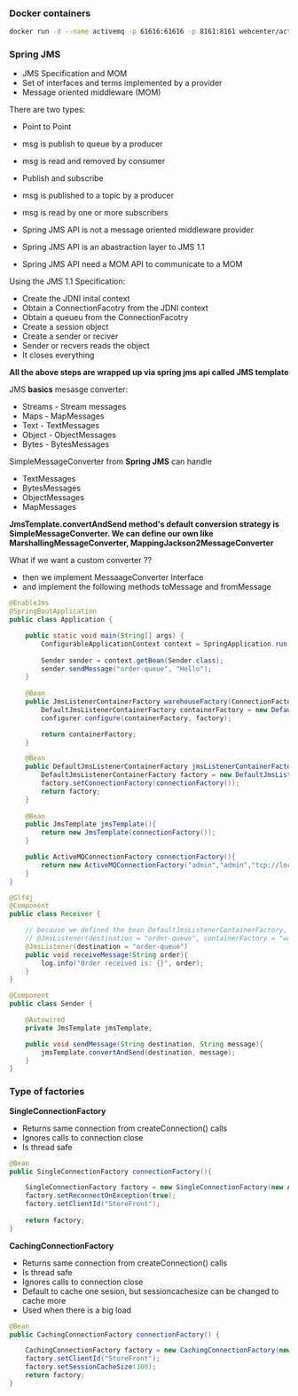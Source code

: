 ### Docker containers

```bash
docker run -d --name activemq -p 61616:61616 -p 8161:8161 webcenter/activemq
```

### Spring JMS

- JMS Specification and MOM
- Set of interfaces and terms implemented by a provider
- Message oriented middleware (MOM)

There are two types:
- Point to Point
- msg is publish to queue by a producer
- msg is read and removed by consumer


- Publish and subscribe
- msg is published to a topic by a producer
- msg is read by one or more subscribers


- Spring JMS API is not a message oriented middleware provider
- Spring JMS API is an abastraction layer to JMS 1.1
- Spring JMS API need a MOM API to communicate to a MOM


Using the JMS 1.1 Specification:
- Create the JDNI inital context
- Obtain a ConnectionFacotry from the JDNI context
- Obtain a queueu from the ConnectionFacotry
- Create a session object
- Create a sender or reciver
- Sender or recvers reads the object
- It closes everything


**All the above steps are wrapped up via spring jms api called JMS template**


JMS **basics** mesasge converter:
- Streams - Stream messages
- Maps - MapMessages
- Text - TextMessages
- Object - ObjectMessages
- Bytes - BytesMessages


SimpleMessageConverter from **Spring JMS** can handle
- TextMessages
- BytesMessages
- ObjectMessages
- MapMessages


**JmsTemplate.convertAndSend method's default conversion strategy is SimpleMessageConverter. We can define our own like MarshallingMessageConverter, MappingJackson2MessageConverter**


What if we want a custom converter ??
- then we implement MessaageConverter Interface
- and implement the following methods toMessage and fromMessage


```java
@EnableJms
@SpringBootApplication
public class Application {

	public static void main(String[] args) {		
        ConfigurableApplicationContext context = SpringApplication.run(Application.class, args);
        
        Sender sender = context.getBean(Sender.class);
        sender.sendMessage("order-queue", "Hello");  
	}
	
    @Bean
    public JmsListenerContainerFactory warehouseFactory(ConnectionFactory factory, DefaultJmsListenerContainerFactoryConfigurer configurer){
        DefaultJmsListenerContainerFactory containerFactory = new DefaultJmsListenerContainerFactory();
        configurer.configure(containerFactory, factory);

        return containerFactory;
    }

    @Bean
    public DefaultJmsListenerContainerFactory jmsListenerContainerFactory(){
        DefaultJmsListenerContainerFactory factory = new DefaultJmsListenerContainerFactory();
        factory.setConnectionFactory(connectionFactory());
        return factory;
    }
    
    @Bean 
    public JmsTemplate jmsTemplate(){
        return new JmsTemplate(connectionFactory());
    }

    public ActiveMQConnectionFactory connectionFactory(){
    	return new ActiveMQConnectionFactory("admin","admin","tcp://localhost:61616");
    }
}
```

```java
@Slf4j
@Component
public class Receiver {

	// because we defined the bean DefaultJmsListenerContainerFactory, we dont need the containerFactory attribute
	// @JmsListener(destination = "order-queue", containerFactory = "warehouseFactory")  
	@JmsListener(destination = "order-queue")  
    public void receiveMessage(String order){
		log.info("Order received is: {}", order);
    }
}
```

```java
@Component
public class Sender {

    @Autowired
    private JmsTemplate jmsTemplate;

    public void sendMessage(String destination, String message){
        jmsTemplate.convertAndSend(destination, message);
    }
}
```


### Type of factories

**SingleConnectionFactory** 
- Returns same connection from createConnection() calls
- Ignores calls to connection close
- Is thread safe

```java
@Bean
public SingleConnectionFactory connectionFactory(){

    SingleConnectionFactory factory = new SingleConnectionFactory(new ActiveMQConnectionFactory(user, password, brokerUrl));
    factory.setReconnectOnException(true);
    factory.setClientId("StoreFront"); 
    
    return factory;
}
```

**CachingConnectionFactory** 
- Returns same connection from createConnection() calls
- Is thread safe
- Ignores calls to connection close
- Default to cache one sesion, but sessioncachesize can be changed to cache more
- Used when there is a big load

```java
@Bean
public CachingConnectionFactory connectionFactory() {

    CachingConnectionFactory factory = new CachingConnectionFactory(new ActiveMQConnectionFactory(user, password, brokerUrl));
    factory.setClientId("StoreFront");
    factory.setSessionCacheSize(100);
    return factory;
}
```